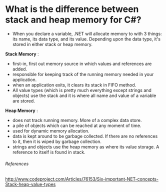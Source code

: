 # What is the difference between stack and heap memory for C#?

- When you declare a variable, .NET will allocate memory to with 3 things: its name, its data type, and its value. Depending upon the data type, it's stored in either stack or heap memory.

**Stack Memory** :
 - first-in, first out memory source in which values and references are added.
 - responsible for keeping track of the running memory needed in your application.
 - when an application exits, it clears its stack in FIFO method.
 - All value types (which is pretty much everything except strings and objects) use the stack and it is where all name and value of a variable are stored.

**Heap Memory** :
 - does not track running memory. More of a complex data store.
 - a pile of objects which can be reached at any moment of time.
 - used for dynamic memory allocation.
 - data is kept around to be garbage collected. If there are no references to it, then it is wiped by garbage collection.
 - strings and objects use the heap memory as where its value storage. A reference to itself is found in stack.


###### References
 http://www.codeproject.com/Articles/76153/Six-important-NET-concepts-Stack-heap-value-types
